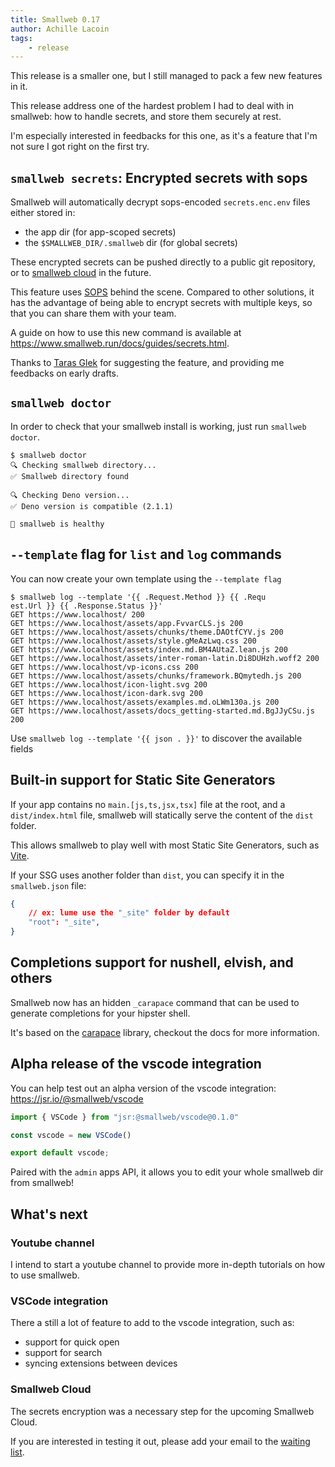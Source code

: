 ```yaml
---
title: Smallweb 0.17
author: Achille Lacoin
tags:
    - release
---
```


This release is a smaller one, but I still managed to pack a few new features in it.

This release address one of the hardest problem I had to deal with in smallweb: how to handle secrets, and store them securely at rest.

<!-- more -->

I'm especially interested in feedbacks for this one, as it's a feature that I'm not sure I got right on the first try.

## `smallweb secrets`: Encrypted secrets with sops

Smallweb will automatically decrypt sops-encoded `secrets.enc.env` files either stored in:

- the app dir (for app-scoped secrets)
- the `$SMALLWEB_DIR/.smallweb` dir (for global secrets)

These encrypted secrets can be pushed directly to a public git repository, or to [smallweb cloud](https://cloud.smallweb.run) in the future.

This feature uses [SOPS](https://github.com/getsops/sops) behind the scene. Compared to other solutions, it has the advantage of being able to encrypt secrets with multiple keys, so that you can share them with your team.

A guide on how to use this new command is available at <https://www.smallweb.run/docs/guides/secrets.html>.

Thanks to [Taras Glek](https://taras.glek.net/) for suggesting the feature, and providing me feedbacks on early drafts.

## `smallweb doctor`

In order to check that your smallweb install is working, just run `smallweb doctor`.

```console
$ smallweb doctor
🔍 Checking smallweb directory...
✅ Smallweb directory found

🔍 Checking Deno version...
✅ Deno version is compatible (2.1.1)

🎉 smallweb is healthy
```

## `--template` flag for `list` and `log` commands

You can now create your own template using the `--template flag`

```console
$ smallweb log --template '{{ .Request.Method }} {{ .Requ
est.Url }} {{ .Response.Status }}'
GET https://www.localhost/ 200
GET https://www.localhost/assets/app.FvvarCLS.js 200
GET https://www.localhost/assets/chunks/theme.DAOtfCYV.js 200
GET https://www.localhost/assets/style.gMeAzLwq.css 200
GET https://www.localhost/assets/index.md.BM4AUtaZ.lean.js 200
GET https://www.localhost/assets/inter-roman-latin.Di8DUHzh.woff2 200
GET https://www.localhost/vp-icons.css 200
GET https://www.localhost/assets/chunks/framework.BQmytedh.js 200
GET https://www.localhost/icon-light.svg 200
GET https://www.localhost/icon-dark.svg 200
GET https://www.localhost/assets/examples.md.oLWm130a.js 200
GET https://www.localhost/assets/docs_getting-started.md.BgJJyCSu.js 200
```

Use `smallweb log --template '{{ json . }}'` to discover the available fields

## Built-in support for Static Site Generators

If your app contains no `main.[js,ts,jsx,tsx]` file at the root, and a `dist/index.html` file, smallweb will statically serve the content of the `dist` folder.

This allows smallweb to play well with most Static Site Generators, such as [Vite](https://vitejs.dev/).

If your SSG uses another folder than `dist`, you can specify it in the `smallweb.json` file:

```json
{
    // ex: lume use the "_site" folder by default
    "root": "_site",
}
```

## Completions support for nushell, elvish, and others

Smallweb now has an hidden `_carapace` command that can be used to generate completions for your hipster shell.

It's based on the [carapace](https://carapace.sh/) library, checkout the docs for more information.

## Alpha release of the vscode integration

You can help test out an alpha version of the vscode integration: <https://jsr.io/@smallweb/vscode>

```ts
import { VSCode } from "jsr:@smallweb/vscode@0.1.0"

const vscode = new VSCode()

export default vscode;
```

Paired with the `admin` apps API, it allows you to edit your whole smallweb dir from smallweb!

## What's next

### Youtube channel

I intend to start a youtube channel to provide more in-depth tutorials on how to use smallweb.

### VSCode integration

There a still a lot of feature to add to the vscode integration, such as:

- support for quick open
- support for search
- syncing extensions between devices

### Smallweb Cloud

The secrets encryption was a necessary step for the upcoming Smallweb Cloud.

If you are interested in testing it out, please add your email to the [waiting list](https://cloud.smallweb.run).
